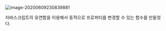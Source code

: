 ![image-20200609230839881](C:\Users\user\AppData\Roaming\Typora\typora-user-images\image-20200609230839881.png)

자바스크립트의 유연함을 이용해서 동적으로 프로퍼티를 변경할 수 있는 함수를 만들었다.

